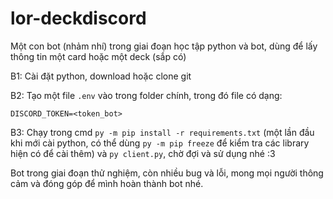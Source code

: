 # lor-deckdiscord

Một con bot (nhảm nhí) trong giai đoạn học tập python và bot, dùng để lấy thông tin một card hoặc một deck (sắp có)

B1: Cài đặt python, download hoặc clone git

B2: Tạo một file `.env` vào trong folder chính, trong đó file có dạng:

`DISCORD_TOKEN=<token_bot>`

B3: Chạy trong cmd `py -m pip install -r requirements.txt` (một lần đầu khi mới cài python, có thể dùng `py -m pip freeze` để kiểm tra các library hiện có để cài thêm) và `py client.py`, chờ đợi và sử dụng nhé :3

Bot trong giai đoạn thử nghiệm, còn nhiều bug và lỗi, mong mọi người thông cảm và đóng góp để mình hoàn thành bot nhé.
